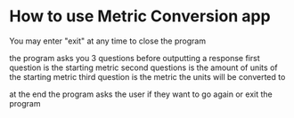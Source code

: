 # How to use Metric Conversion app

You may enter "exit" at any time to close the program

the program asks you 3 questions before outputting a response
first question is the starting metric
second questions is the amount of units of the starting metric
third question is the metric the units will be converted to 

at the end the program asks the user if they want to go again or exit the program
